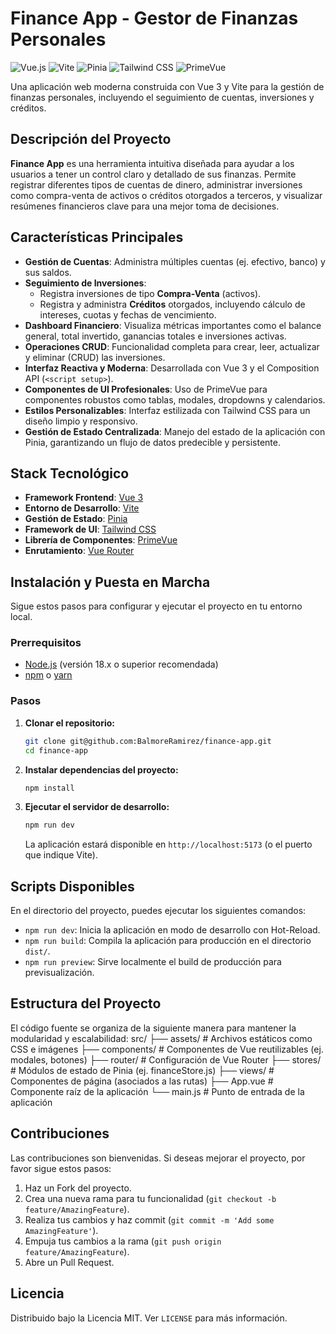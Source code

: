 # Finance App - Gestor de Finanzas Personales

![Vue.js](https://img.shields.io/badge/Vue.js-3-4FC08D?style=for-the-badge&logo=vue.js)
![Vite](https://img.shields.io/badge/Vite-5-646CFF?style=for-the-badge&logo=vite)
![Pinia](https://img.shields.io/badge/Pinia-2-FFD859?style=for-the-badge&logo=pinia)
![Tailwind CSS](https://img.shields.io/badge/Tailwind_CSS-3-06B6D4?style=for-the-badge&logo=tailwindcss)
![PrimeVue](https://img.shields.io/badge/PrimeVue-3-4CAF50?style=for-the-badge&logo=prime)

Una aplicación web moderna construida con Vue 3 y Vite para la gestión de finanzas personales, incluyendo el seguimiento
de cuentas, inversiones y créditos.

## Descripción del Proyecto

**Finance App** es una herramienta intuitiva diseñada para ayudar a los usuarios a tener un control claro y detallado de
sus finanzas. Permite registrar diferentes tipos de cuentas de dinero, administrar inversiones como compra-venta de
activos o créditos otorgados a terceros, y visualizar resúmenes financieros clave para una mejor toma de decisiones.

## Características Principales

- **Gestión de Cuentas**: Administra múltiples cuentas (ej. efectivo, banco) y sus saldos.
- **Seguimiento de Inversiones**:
    - Registra inversiones de tipo **Compra-Venta** (activos).
    - Registra y administra **Créditos** otorgados, incluyendo cálculo de intereses, cuotas y fechas de vencimiento.
- **Dashboard Financiero**: Visualiza métricas importantes como el balance general, total invertido, ganancias totales e
  inversiones activas.
- **Operaciones CRUD**: Funcionalidad completa para crear, leer, actualizar y eliminar (CRUD) las inversiones.
- **Interfaz Reactiva y Moderna**: Desarrollada con Vue 3 y el Composition API (`<script setup>`).
- **Componentes de UI Profesionales**: Uso de PrimeVue para componentes robustos como tablas, modales, dropdowns y
  calendarios.
- **Estilos Personalizables**: Interfaz estilizada con Tailwind CSS para un diseño limpio y responsivo.
- **Gestión de Estado Centralizada**: Manejo del estado de la aplicación con Pinia, garantizando un flujo de datos
  predecible y persistente.

## Stack Tecnológico

- **Framework Frontend**: [Vue 3](https://vuejs.org/)
- **Entorno de Desarrollo**: [Vite](https://vitejs.dev/)
- **Gestión de Estado**: [Pinia](https://pinia.vuejs.org/)
- **Framework de UI**: [Tailwind CSS](https://tailwindcss.com/)
- **Librería de Componentes**: [PrimeVue](https://primevue.org/)
- **Enrutamiento**: [Vue Router](https://router.vuejs.org/)

## Instalación y Puesta en Marcha

Sigue estos pasos para configurar y ejecutar el proyecto en tu entorno local.

### Prerrequisitos

- [Node.js](https://nodejs.org/) (versión 18.x o superior recomendada)
- [npm](https://www.npmjs.com/) o [yarn](https://yarnpkg.com/)

### Pasos

1. **Clonar el repositorio:**
   ```bash
   git clone git@github.com:BalmoreRamirez/finance-app.git
   cd finance-app
   ```

2. **Instalar dependencias del proyecto:**
   ```bash
   npm install
   ```

3. **Ejecutar el servidor de desarrollo:**
   ```bash
   npm run dev
   ```
   La aplicación estará disponible en `http://localhost:5173` (o el puerto que indique Vite).

## Scripts Disponibles

En el directorio del proyecto, puedes ejecutar los siguientes comandos:

- `npm run dev`: Inicia la aplicación en modo de desarrollo con Hot-Reload.
- `npm run build`: Compila la aplicación para producción en el directorio `dist/`.
- `npm run preview`: Sirve localmente el build de producción para previsualización.

## Estructura del Proyecto

El código fuente se organiza de la siguiente manera para mantener la modularidad y escalabilidad:
src/
├── assets/ # Archivos estáticos como CSS e imágenes
├── components/ # Componentes de Vue reutilizables (ej. modales, botones)
├── router/ # Configuración de Vue Router
├── stores/ # Módulos de estado de Pinia (ej. financeStore.js)
├── views/ # Componentes de página (asociados a las rutas)
├── App.vue # Componente raíz de la aplicación
└── main.js # Punto de entrada de la aplicación

## Contribuciones

Las contribuciones son bienvenidas. Si deseas mejorar el proyecto, por favor sigue estos pasos:

1. Haz un Fork del proyecto.
2. Crea una nueva rama para tu funcionalidad (`git checkout -b feature/AmazingFeature`).
3. Realiza tus cambios y haz commit (`git commit -m 'Add some AmazingFeature'`).
4. Empuja tus cambios a la rama (`git push origin feature/AmazingFeature`).
5. Abre un Pull Request.

## Licencia

Distribuido bajo la Licencia MIT. Ver `LICENSE` para más información.
